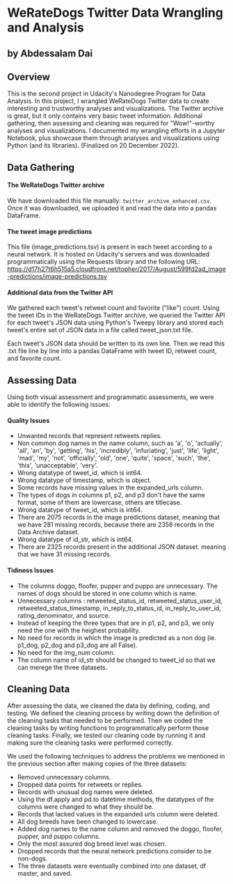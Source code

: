 # WeRateDogs Twitter Data Wrangling and Analysis
## by Abdessalam Dai


## Overview

This is the second project in Udacity's Nanodegree Program for Data Analysis. In this project, I wrangled WeRateDogs Twitter data to create interesting and trustworthy analyses and visualizations. The Twitter archive is great, but it only contains very basic tweet information. Additional gathering, then assessing and cleaning was required for "Wow!"-worthy analyses and visualizations. I documented my wrangling efforts in a Jupyter Notebook, plus showcase them through analyses and visualizations using Python (and its libraries). (Finalized on 20 December 2022).

## Data Gathering

#### The WeRateDogs Twitter archive
We have downloaded this file manually: `twitter_archive_enhanced.csv`. Once it was downloaded, we uploaded it and read the data into a pandas DataFrame.

#### The tweet image predictions
This file (image_predictions.tsv) is present in each tweet according to a neural network. It is hosted on Udacity's servers and was downloaded programmatically using the Requests library and the following URL: https://d17h27t6h515a5.cloudfront.net/topher/2017/August/599fd2ad_image-predictions/image-predictions.tsv

#### Additional data from the Twitter API
We gathered each tweet's retweet count and favorite ("like") count. Using the tweet IDs in the WeRateDogs Twitter archive, we queried the Twitter API for each tweet's JSON data using Python's Tweepy library and stored each tweet's entire set of JSON data in a file called tweet_json.txt file.

Each tweet's JSON data should be written to its own line. Then we read this .txt file line by line into a pandas DataFrame with tweet ID, retweet count, and favorite count.


## Assessing Data

Using both visual assessment and programmatic assessments, we were able to identify the following issues:

#### Quality Issues
- Unwanted records that represent retweets replies.
- Non common dog names in the name column, such as 'a', 'o', 'actually', 'all', 'an', 'by', 'getting', 'his', 'incredibly', 'infuriating', 'just', 'life', 'light', 'mad', 'my', 'not', 'officially', 'old', 'one', 'quite', 'space', 'such', 'the', 'this', 'unacceptable', 'very'.
- Wrong datatype of tweet_id, which is int64.
- Wrong datatype of timestamp, which is object.
- Some records have missing values in the expanded_urls column.
- The types of dogs in columns p1, p2, and p3 don't have the same format, some of them are lowercase, others are titlecase.
- Wrong datatype of tweet_id, which is int64.
- There are 2075 records in the image predictions dataset, meaning that we have 281 missing records, because there are 2356 records in the Data Archive dataset.
- Wrong datatype of id_str, which is int64.
- There are 2325 records present in the additional JSON dataset. meaning that we have 31 missing records.

#### Tidiness Issues
- The columns doggo, floofer, pupper and puppo are unnecessary. The names of dogs should be stored in one column which is name.
- Unnecessary columns : retweeted_status_id, retweeted_status_user_id, retweeted_status_timestamp, in_reply_to_status_id, in_reply_to_user_id, rating_denominator, and source.
- Instead of keeping the three types that are in p1, p2, and p3, we only need the one with the heighest probability.
- No need for records in which the image is predicted as a non dog (ie. p1_dog, p2_dog and p3_dog are all False).
- No need for the img_num column.
- The column name of id_str should be changed to tweet_id so that we can merege the three datasets.


## Cleaning Data

After assessing the data, we cleaned the data by defining, coding, and testing. We defined the cleaning process by writing down the definition of the cleaning tasks that needed to be performed. Then we coded the cleaning tasks by writing functions to programmatically perform those cleaning tasks. Finally, we tested our cleaning code by running it and making sure the cleaning tasks were performed correctly.

We used the following techniques to address the problems we mentioned in the previous section after making copies of the three datasets:

- Removed unnecessary columns.
- Dropped data points for retweets or replies.
- Records with unusual dog names were deleted.
- Using the df.apply and pd.to datetime methods, the datatypes of the columns were changed to what they should be.
- Records that lacked values in the expanded urls column were deleted.
- All dog breeds have been changed to lowercase.
- Added dog names to the name column and removed the doggo, floofer, pupper, and puppo columns.
- Only the most assured dog breed level was chosen.
- Dropped records that the neural network predictions consider to be non-dogs.
- The three datasets were eventually combined into one dataset, df master, and saved.
